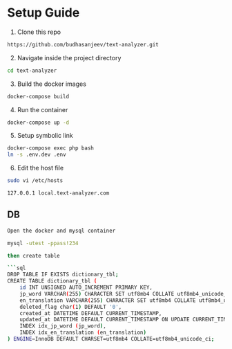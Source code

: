 # Setup Guide

1. Clone this repo
```bash
https://github.com/budhasanjeev/text-analyzer.git
```

2. Navigate inside the project directory
```bash
cd text-analyzer
```

3. Build the docker images
```bash
docker-compose build
```

4. Run the container
```bash
docker-compose up -d
```

5. Setup symbolic link
```bash
docker-compose exec php bash
ln -s .env.dev .env
```

6. Edit the host file
```bash
sudo vi /etc/hosts

127.0.0.1 local.text-analyzer.com
```

## DB
```bash
Open the docker and mysql container

mysql -utest -ppass!234

then create table

```sql
DROP TABLE IF EXISTS dictionary_tbl;
CREATE TABLE dictionary_tbl (
    id INT UNSIGNED AUTO_INCREMENT PRIMARY KEY,
    jp_word VARCHAR(255) CHARACTER SET utf8mb4 COLLATE utf8mb4_unicode_ci NOT NULL,
    en_translation VARCHAR(255) CHARACTER SET utf8mb4 COLLATE utf8mb4_unicode_ci NOT NULL,
    deleted_flag char(1) DEFAULT '0',
    created_at DATETIME DEFAULT CURRENT_TIMESTAMP,
    updated_at DATETIME DEFAULT CURRENT_TIMESTAMP ON UPDATE CURRENT_TIMESTAMP,
    INDEX idx_jp_word (jp_word),
    INDEX idx_en_translation (en_translation)
) ENGINE=InnoDB DEFAULT CHARSET=utf8mb4 COLLATE=utf8mb4_unicode_ci;

```